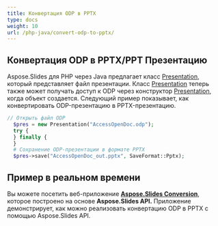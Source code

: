 ```yaml
---
title: Конвертация ODP в PPTX
type: docs
weight: 10
url: /php-java/convert-odp-to-pptx/
---
```


## **Конвертация ODP в PPTX/PPT Презентацию**
Aspose.Slides для PHP через Java предлагает класс [Presentation](https://reference.aspose.com/slides/php-java/aspose.slides/Presentation), который представляет файл презентации. Класс [Presentation](https://reference.aspose.com/slides/php-java/aspose.slides/Presentation) теперь также может получать доступ к ODP через конструктор [Presentation](https://reference.aspose.com/slides/php-java/aspose.slides/Presentation#Presentation-java.lang.String-), когда объект создается. Следующий пример показывает, как конвертировать ODP-презентацию в PPTX-презентацию.

```php
// Открыть файл ODP
  $pres = new Presentation("AccessOpenDoc.odp");
  try {
  } finally {
  }
  # Сохранение ODP-презентации в формате PPTX
  $pres->save("AccessOpenDoc_out.pptx", SaveFormat::Pptx);
```

## **Пример в реальном времени**
Вы можете посетить веб-приложение [**Aspose.Slides Conversion**](https://products.aspose.app/slides/conversion/), которое построено на основе **Aspose.Slides API.** Приложение демонстрирует, как можно реализовать конвертацию ODP в PPTX с помощью Aspose.Slides API.